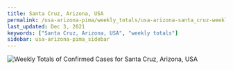 ```yaml
---
title: Santa Cruz, Arizona, USA
permalink: /usa-arizona-pima/weekly_totals/usa-arizona-santa_cruz-weekly_totals.html
last_updated: Dec 3, 2021
keywords: ["Santa Cruz, Arizona, USA", "weekly totals"]
sidebar: usa-arizona-pima_sidebar
---
```


![Weekly Totals of Confirmed Cases for Santa Cruz, Arizona, USA](/covid_tracker/images/graphs/usa-arizona-santa_cruz-weekly_totals_graph.png)
